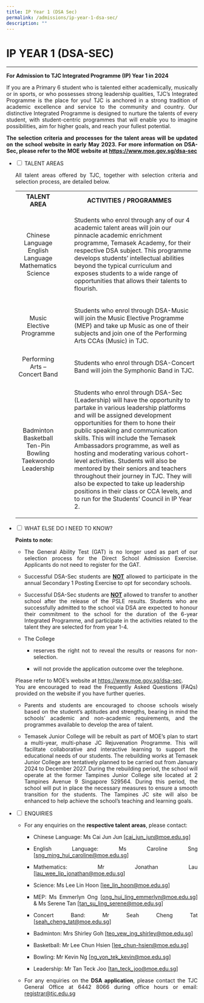 ```yaml
---
title: IP Year 1 (DSA Sec)
permalink: /admissions/ip-year-1-dsa-sec/
description: ""
---
```

# IP YEAR 1 (DSA-SEC)

****


**For Admission to TJC Integrated Programme (IP) Year 1 in 2024**

<p style="text-align: justify;">If you are a Primary 6 student who is talented either academically, musically or in sports, or who possesses strong leadership qualities, TJC’s Integrated Programme is the place for you! TJC is anchored in a strong tradition of academic excellence and service to the community and country. Our distinctive Integrated Programme is designed to nurture the talents of every student, with student-centric programmes that will enable you to imagine possibilities, aim for higher goals, and reach your fullest potential.</p>

**<p style="text-align: justify;">The selection criteria and processes for the talent areas will be updated on the school
website in early May 2023. For more information on DSA-Sec, please refer to the MOE
website at https://www.moe.gov.sg/dsa-sec</p>**

<ul class="jekyllcodex_accordion">
  <li>
    <input type="checkbox" id="accordion1">
    <label for="accordion1">TALENT AREAS</label>
    <div>
			<p style="text-align: justify;">All talent areas offered by TJC, together with selection criteria and selection process, are detailed below.</p>
			<table>
<tbody>
<tr>
<th style="text-align: center;">TALENT AREA</th>
<th style="text-align: center;">ACTIVITIES / PROGRAMMES</th>
</tr>
<tr>
<td style="text-align: center;">Chinese Language<br>English Language<br>Mathematics<br>Science</td>
<td style="text-align: center;">
<ul>
	<p style="text-align: left;">Students who enrol through any of our 4
academic talent areas will join our pinnacle
academic enrichment programme, Temasek
Academy, for their respective DSA subject.
This programme develops students’
intellectual abilities beyond the typical
curriculum and exposes students to a wide
range of opportunities that allows their talents
to flourish.</p>
	</ul></td></tr><tr>
<td style="text-align: center;">Music Elective Programme</td>
<td style="text-align: center;">
<ul>
	<p style="text-align: left;">Students who enrol through DSA-Music will join the Music Elective Programme (MEP) and take up Music as one of their subjects and join one of the Performing Arts CCAs (Music) in TJC.</p>
		</ul></td></tr><tr>
<td style="text-align: center;">Performing Arts – Concert Band</td>
<td style="text-align: center;">
<ul>
	<p style="text-align: left;">Students who enrol through DSA-Concert Band will join the Symphonic Band in TJC.</p>
		</ul></td></tr><tr>
<td style="text-align: center;">Badminton<br>Basketball<br>Ten-Pin Bowling<br>Taekwondo<br>Leadership</td>
<td style="text-align: center;">
<ul>
	<p style="text-align: left;">Students who enrol through DSA-Sec
(Leadership) will have the opportunity to
partake in various leadership platforms and
will be assigned development opportunities
for them to hone their public speaking and
communication skills. This will include the
Temasek Ambassadors programme, as well
as hosting and moderating various cohort-
level activities. Students will also be
mentored by their seniors and teachers
throughout their journey in TJC. They will
also be expected to take up leadership
positions in their class or CCA levels, and to run for the Students’ Council in IP Year 2.</p>
</ul></td>
</tr>
</tbody>
</table>
	  </div></li><li>
    <input type="checkbox" id="accordion3">
    <label for="accordion3">WHAT ELSE DO I NEED TO KNOW?</label>
    <div>
			<p style="text-align: justify;"><b> Points to note:</b><br></p>
			<ul>
				<li><p style="text-align: justify;">The General Ability Test (GAT) is no longer used as part of our selection process for the Direct School Admission Exercise. Applicants do not need to register for the GAT.</p></li>
				<li><p style="text-align: justify;">Successful DSA-Sec students are <b><u>NOT</u></b> allowed to participate in the annual Secondary 1 Posting Exercise to opt for secondary schools.</p></li>
				<li><p style="text-align: justify;">Successful DSA-Sec students are <b><u>NOT</u></b> allowed to transfer to another school after the release of the PSLE results. Students who are successfully admitted to the school via DSA are expected to honour their commitment to the school for the duration of the 6-year Integrated Programme, and participate in the activities related to the talent they are selected for from year 1-4.</p></li>
				<li>	
					<p style="text-align: justify;">The College</p>
					<ul>
				<li><p style="text-align: justify;">reserves the right not to reveal the results or reasons for non-selection. </p></li>
				<li><p style="text-align: justify;">will not provide the application outcome over the telephone.</p></li>
					</ul>
				</li>
			</ul>
			<p style="text-align: justify;">Please refer to MOE’s website at <a href="https://www.moe.gov.sg/dsa-sec" target="_blank">https://www.moe.gov.sg/dsa-sec</a>. <br>You are encouraged to read the Frequently Asked Questions (FAQs) provided on the website if you have further queries.</p>
			<ul>
				<li><p style="text-align: justify;">Parents and students are encouraged to choose schools wisely based on the student’s aptitudes and strengths, bearing in mind the schools’ academic and non-academic requirements, and the programmes available to develop the area of talent.</p></li>
				<li><p style="text-align: justify;">Temasek Junior College will be rebuilt as part of MOE’s plan to start a multi-year, multi-phase JC Rejuvenation Programme. This will facilitate collaborative and interactive learning to support the educational needs of our students. The rebuilding works at Temasek Junior College are tentatively planned to be carried out from January 2024 to December 2027. During the rebuilding period, the school will operate at the former Tampines Junior College site located at 2 Tampines Avenue 9 Singapore 529564. During this period, the school will put in place the necessary measures to ensure a smooth transition for the students. The Tampines JC site will also be enhanced to help achieve the school’s teaching and learning goals.</p></li>
			</ul>
    </div>
	</li> 
	  <li>
    <input type="checkbox" id="accordion4">
    <label for="accordion4">ENQUIRIES</label>
    <div>
			<ul>
				<li><p style="text-align: justify;">For any enquiries on the <b>respective talent areas</b>, please contact:</p>
						<ul>
				      <li><p style="text-align: justify;">Chinese Language: Ms Cai Jun Jun [<a href="mailto:cai_jun_jun@moe.edu.sg">cai_jun_jun@moe.edu.sg</a>]</p></li>
				      <li><p style="text-align: justify;">English Language: Ms Caroline Sng [<a href="mailto:sng_ming_hui_caroline@moe.edu.sg">sng_ming_hui_caroline@moe.edu.sg</a>]</p></li>
						 <li><p style="text-align: justify;">Mathematics: Mr Jonathan Lau [<a href="mailto:lau_wee_lip_jonathan@moe.edu.sg">lau_wee_lip_jonathan@moe.edu.sg</a>]</p></li>
				      <li><p style="text-align: justify;">Science: Ms Lee Lin Hoon [<a href="mailto:lee_lin_hoon@moe.edu.sg">lee_lin_hoon@moe.edu.sg</a>]</p></li>
				      <li><p style="text-align: justify;">MEP: Ms Emmerlyn Ong [<a href="mailto:ong_hui_ling_emmerlyn@moe.edu.sg">ong_hui_ling_emmerlyn@moe.edu.sg</a>] &amp; Ms Serene Tan [<a href="mailto:tan_su_ling_serene@moe.edu.sg">tan_su_ling_serene@moe.edu.sg</a>]</p></li>
				      <li><p style="text-align: justify;">Concert Band: Mr Seah Cheng Tat [<a href="mailto:seah_cheng_tat@moe.edu.sg">seah_cheng_tat@moe.edu.sg</a>]</p></li>
						 <li><p style="text-align: justify;">Badminton: Mrs Shirley Goh [<a href="mailto:teo_yew_ing_shirley@moe.edu.sg">teo_yew_ing_shirley@moe.edu.sg</a>]</p></li>
				      <li><p style="text-align: justify;">Basketball: Mr Lee Chun Hsien [<a href="mailto:lee_chun-hsien@moe.edu.sg">lee_chun-hsien@moe.edu.sg</a>]</p></li>			
						 <li><p style="text-align: justify;">Bowling: Mr Kevin Ng [<a href="mailto:ng_yon_tek_kevin@moe.edu.sg">ng_yon_tek_kevin@moe.edu.sg</a>]</p></li>
				      <li><p style="text-align: justify;">Leadership: Mr Tan Teck Joo [<a href="mailto:tan_teck_joo@moe.edu.sg">tan_teck_joo@moe.edu.sg</a>]</p></li>				
			     </ul>
				</li>
				<li><p style="text-align: justify;">For any enquiries on the <b>DSA application</b>, please contact the TJC General Office at 6442 8066 during office hours or email: <a href="mailto:registrar@tjc.edu.sg">registrar@tjc.edu.sg</a></p></li>
			</ul>
    </div>
	</li> 
	</ul>
